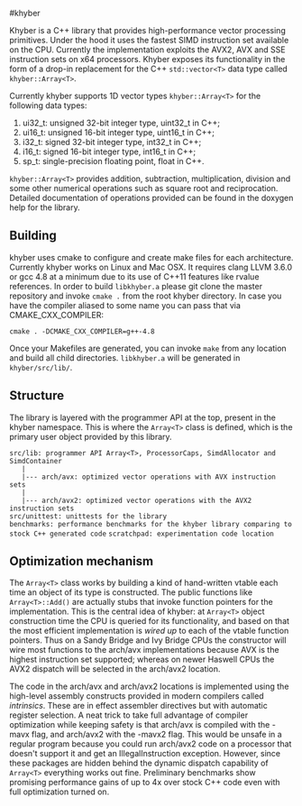 #khyber

Khyber is a C++ library that provides high-performance vector processing
primitives. Under the hood it uses the fastest SIMD instruction set available on
the CPU. Currently the implementation exploits the AVX2, AVX and SSE instruction
sets on x64 processors. Khyber exposes its functionality in the form of a
drop-in replacement for the C++ `std::vector<T>` data type called
`khyber::Array<T>`.

Currently khyber supports 1D vector types `khyber::Array<T>` for the following
data types:

1. ui32_t: unsigned 32-bit integer type, uint32_t in C++;  
2. ui16_t: unsigned 16-bit integer type, uint16_t in C++;  
3. i32_t: signed 32-bit integer type, int32_t in C++;  
4. i16_t: signed 16-bit integer type, int16_t in C++;  
2. sp_t: single-precision floating point, float in C++.  

`khyber::Array<T>` provides addition, subtraction, multiplication, division and
some other numerical operations such as square root and reciprocation. Detailed
documentation of operations provided can be found in the doxygen help for the
library.

## Building

khyber uses cmake to configure and create make files for each
architecture. Currently khyber works on Linux and Mac OSX. It requires clang
LLVM 3.6.0 or gcc 4.8 at a minimum due to its use of C++11 features like rvalue
references. In order to build `libkhyber.a` please git clone the master
repository and invoke `cmake .` from the root khyber directory. In case you have
the compiler aliased to some name you can pass that via CMAKE_CXX_COMPILER:

`cmake . -DCMAKE_CXX_COMPILER=g++-4.8`

Once your Makefiles are generated, you can invoke `make` from any location and
build all child directories. `libkhyber.a` will be generated in `khyber/src/lib/`.

## Structure

The library is layered with the programmer API at the top, present in the khyber
namespace. This is where the `Array<T>` class is defined, which is the primary
user object provided by this library.

`src/lib: programmer API Array<T>, ProcessorCaps, SimdAllocator and SimdContainer`  
`   |`  
`   |--- arch/avx: optimized vector operations with AVX instruction sets`  
`   |`  
`   |--- arch/avx2: optimized vector operations with the AVX2 instruction sets`  
`src/unittest: unittests for the library`  
`benchmarks: performance benchmarks for the khyber library comparing to stock
C++ generated code`
`scratchpad: experimentation code location`  

## Optimization mechanism

The `Array<T>` class works by building a kind of hand-written vtable each time
an object of its type is constructed. The public functions like
`Array<T>::Add()` are actually stubs that invoke function pointers for the
implementation. This is the central idea of khyber: at `Array<T>` object
construction time the CPU is queried for its functionality, and based on that
the most efficient implementation is *wired up* to each of the vtable function
pointers. Thus on a Sandy Bridge and Ivy Bridge CPUs the constructor will wire
most functions to the arch/avx implementations because AVX is the highest
instruction set supported; whereas on newer Haswell CPUs the AVX2 dispatch will
be selected in the arch/avx2 location.

The code in the arch/avx and arch/avx2 locations is implemented using the
high-level assembly constructs provided in modern compilers called
*intrinsics*. These are in effect assembler directives but with automatic
register selection. A neat trick to take full advantage of compiler optimization
while keeping safety is that arch/avx is compiled with the -mavx flag, and
arch/avx2 with the -mavx2 flag. This would be unsafe in a regular program
because you could run arch/avx2 code on a processor that doesn't support it and
get an IllegalInstruction exception. However, since these packages are hidden
behind the dynamic dispatch capability of `Array<T>` everything works out
fine. Preliminary benchmarks show promising performance gains of up to 4x over
stock C++ code even with full optimization turned on.